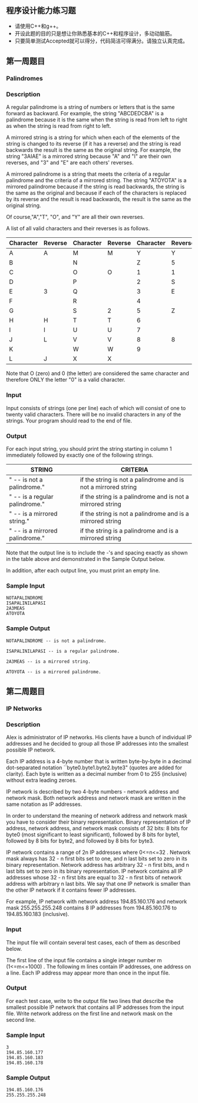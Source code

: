 ## 程序设计能力练习题

- 请使用C++和g++。
- 开设此题的目的只是想让你熟悉基本的C++和程序设计，多动动脑筋。
- 只要简单测试Accepted就可以得分，代码简洁可得满分。请独立认真完成。

## 第一周题目

### Palindromes

### Description

A regular palindrome is a string of numbers or letters that is the same forward as backward. For example, the string "ABCDEDCBA" is a palindrome because it is the same when the string is read from left to right as when the string is read from right to left.  

A mirrored string is a string for which when each of the elements of the string is changed to its reverse (if it has a reverse) and the string is read backwards the result is the same as the original string. For example, the string "3AIAE" is a mirrored string because "A" and "I" are their own reverses, and "3" and "E" are each others' reverses.  

A mirrored palindrome is a string that meets the criteria of a regular palindrome and the criteria of a mirrored string. The string "ATOYOTA" is a mirrored palindrome because if the string is read backwards, the string is the same as the original and because if each of the characters is replaced by its reverse and the result is read backwards, the result is the same as the original string.  

Of course,"A","T", "O", and "Y" are all their own reverses.  

A list of all valid characters and their reverses is as follows.  


|Character|Reverse|Character|Reverse|Character|Reverse|  
|----|----|----|----|----|----| 
|A	|A	|M	|M	|Y	|Y|  
|B	| 	|N	| 	|Z	|5|  
|C	| 	|O	|O	|1	|1|  
|D	| 	|P	| 	|2	|S|  
|E	|3	|Q	| 	|3	|E|  
|F	| 	|R	| 	|4	| |  
|G	| 	|S	|2	|5	|Z|  
|H	|H	|T	|T	|6	| |  
|I	|I	|U	|U	|7	| |  
|J	|L	|V	|V	|8	|8|  
|K	| 	|W	|W	|9	| |  
|L	|J	|X	|X	| 	| |  
Note that O (zero) and 0 (the letter) are considered the same character and therefore ONLY the letter "0" is a valid character.  

### Input
Input consists of strings (one per line) each of which will consist of one to twenty valid characters. There will be no invalid characters in any of the strings. Your program should read to the end of file.  

### Output
For each input string, you should print the string starting in column 1 immediately followed by exactly one of the following strings.  

| STRING | CRITERIA |  
|------|------|  
| " -- is not a palindrome." | if the string is not a palindrome and is not a mirrored string |  
| " -- is a regular palindrome." | if the string is a palindrome and is not a mirrored string |  
| " -- is a mirrored string." | if the string is not a palindrome and is a mirrored string |  
| " -- is a mirrored palindrome." | if the string is a palindrome and is a mirrored string |  

Note that the output line is to include the -'s and spacing exactly as shown in the table above and demonstrated in the Sample Output below.  

In addition, after each output line, you must print an empty line.  

### Sample Input
```
NOTAPALINDROME 
ISAPALINILAPASI 
2A3MEAS 
ATOYOTA

```

### Sample Output
```
NOTAPALINDROME -- is not a palindrome.
 
ISAPALINILAPASI -- is a regular palindrome.
 
2A3MEAS -- is a mirrored string.
 
ATOYOTA -- is a mirrored palindrome.

```


## 第二周题目

### IP Networks

### Description

Alex is administrator of IP networks. His clients have a bunch of individual IP addresses and he decided to group all those IP addresses into the smallest possible IP network.  

Each IP address is a 4-byte number that is written byte-by-byte in a decimal dot-separated notation ``byte0.byte1.byte2.byte3" (quotes are added for clarity). Each byte is written as a decimal number from 0 to 255 (inclusive) without extra leading zeroes.  

IP network is described by two 4-byte numbers - network address and network mask. Both network address and network mask are written in the same notation as IP addresses.  

In order to understand the meaning of network address and network mask you have to consider their binary representation. Binary representation of IP address, network address, and network mask consists of 32 bits: 8 bits for byte0 (most significant to least significant), followed by 8 bits for byte1, followed by 8 bits for byte2, and followed by 8 bits for byte3.  

IP network contains a range of 2n IP addresses where 0<=n<=32 . Network mask always has 32 - n first bits set to one, and n last bits set to zero in its binary representation. Network address has arbitrary 32 - n first bits, and n last bits set to zero in its binary representation. IP network contains all IP addresses whose 32 - n first bits are equal to 32 - n first bits of network address with arbitrary n last bits. We say that one IP network is smaller than the other IP network if it contains fewer IP addresses.  

For example, IP network with network address 194.85.160.176 and network mask 255.255.255.248 contains 8 IP addresses from 194.85.160.176 to 194.85.160.183 (inclusive).  

### Input

The input file will contain several test cases, each of them as described below.  

The first line of the input file contains a single integer number m (1<=m<=1000) . The following m lines contain IP addresses, one address on a line. Each IP address may appear more than once in the input file.  

### Output

For each test case, write to the output file two lines that describe the smallest possible IP network that contains all IP addresses from the input file. Write network address on the first line and network mask on the second line.  

### Sample Input
```
3 
194.85.160.177 
194.85.160.183 
194.85.160.178

```

### Sample Output
```
194.85.160.176 
255.255.255.248

```
